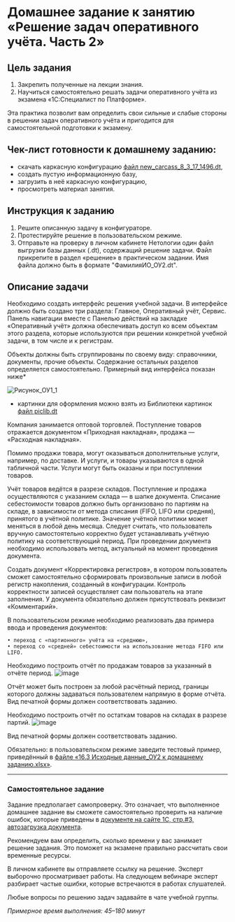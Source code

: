 # Домашнее задание к занятию «Решение задач оперативного учёта. Часть 2»

## Цель задания

1. Закрепить полученные на лекции знания.
2. Научиться самостоятельно решать задачи оперативного учёта из экзамена «1С:Специалист по Платформе».

Эта практика позволит вам определить свои сильные и слабые стороны в решении задач оперативного учёта и пригодится для самостоятельной подготовки к экзамену.

## Чек-лист готовности к домашнему заданию:

- скачать каркасную конфигурацию [файл new_carcass_8_3_17_1496.dt](https://github.com/Bofh82/onec-mid-homeworks/blob/main/OCPS/new_carcass_8_3_17_1496.dt),
- создать пустую информационную базу,
- загрузить в неё каркасную конфигурацию,
- просмотреть материал занятия.

## Инструкция к заданию

1. Решите описанную задачу в конфигураторе.
2. Протестируйте решение в пользовательском режиме.
3. Отправьте на проверку в личном кабинете Нетологии один файл выгрузки базы данных (.dt), содержащий решение задачи. Файл прикрепите в раздел «решение» в практическом задании. Имя файла должно быть в формате "ФамилияИО_ОУ2.dt".

## Описание задачи

Необходимо создать интерфейс решения учебной задачи. В интерфейсе должно быть создано три раздела: Главное, Оперативный учёт, Сервис. Панель навигации вместе с Панелью действий на закладке «Оперативный учёт» должна обеспечивать доступ ко всем объектам этого раздела, которые используются при решении конкретной учебной задачи, в том числе и к регистрам.

Объекты должны быть сгруппированы по своему виду: справочники, документы, прочие объекты. Содержание остальных разделов определяется самостоятельно. 
Примерный вид интерфейса показан ниже*

![Рисунок_ОУ1_1](https://user-images.githubusercontent.com/44517817/235097115-95c20495-6d40-4531-9a93-d9e5cbec9098.png)

* картинки для оформления можно взять из Библиотеки картинок [файл piclib.dt](https://github.com/netology-code/onec-mid-homeworks/blob/main/OCPS/piclib.dt)

Компания занимается оптовой торговлей.
Поступление товаров отражается документом «Приходная накладная», продажа — «Расходная накладная».

Помимо продажи товара, могут оказываться дополнительные услуги, например, по доставке. И услуги, и товары указываются в одной табличной части. Услуги могут быть оказаны и при поступлении товаров.

Учёт товаров ведётся в разрезе складов. Поступление и продажа осуществляются с указанием склада — в шапке документа.
Списание себестоимости товаров должно быть организовано по партиям на складе, в зависимости от метода списания (FIFO, LIFO или средняя), принятого в учётной политике. Значение учётной политики может меняться в любой день месяца. Следует считать, что пользователь вручную самостоятельно корректно будет устанавливать учётную политику на соответствующий период. При проведении документа необходимо использовать метод, актуальный на момент проведения документа.

Создать документ «Корректировка регистров», в котором пользователь сможет самостоятельно сформировать произвольные записи в любой регистр накопления, созданный в конфигурации. Контроль корректности записей осуществляет сам пользователь на этапе заполнения. У документа обязательно должен присутствовать реквизит «Комментарий».

В пользовательском режиме необходимо реализовать два примера ввода и проведения документов:

    • переход с «партионного» учёта на «среднюю»,
    • переход со «средней» себестоимости на использование метода FIFO или LIFO.

Необходимо построить отчёт по продажам товаров за указанный в отчёте период.
![image](https://github.com/netology-code/onec-mid-homeworks/assets/44517817/83d1d7ad-6f11-426e-a81f-cbe4a731dff6)

Отчёт может быть построен за любой расчётный период, границы которого должны задаваться пользователем напрямую в форме отчёта. Вид печатной формы должен соответствовать заданию.

Необходимо построить отчёт по остаткам товаров на складах в разрезе партий.
![image](https://github.com/netology-code/onec-mid-homeworks/assets/44517817/db59b11d-8915-477d-9559-0efcae27480c)

Вид печатной формы должен соответствовать заданию.


Обязательно: в пользовательском режиме заведите тестовый пример, приведённый в [файле «16.3 Исходные данные_ОУ2 к домашнему заданию.xlsx»](https://docs.google.com/spreadsheets/d/1_MYgXVHENZ9HWdtpWAzsoOwUwUOXY8e4/edit?usp=sharing&ouid=106667444700781920623&rtpof=true&sd=true).

------

### Самостоятельное задание 

Задание предполагает самопроверку. Это означает, что выполненное домашнее задание вы сможете самостоятельно проверить на наличие ошибок, которые приведены в [документе на сайте 1С, стр.#3, автозагрузка документа](https://static.1c.ru/rus/partners/training/files/ATT83PL.rtf?356jhteyner67j340).

Рекомендуем вам определить, сколько времени у вас занимает решение задания. Это поможет на экзамене правильно рассчитать свои временные ресурсы.

В личном кабинете вы отправляете ссылку на решение. Эксперт выборочно просматривает работы. На следующем вебинаре эксперт разбирает частые ошибки, которые встречаются в работах слушателей.


Любые вопросы по решению задач задавайте в чате учебной группы.

*Примерное время выполнения: 45–180 минут*

